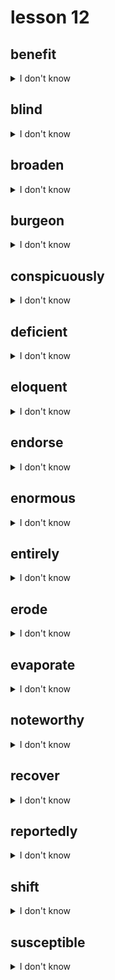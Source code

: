 # lesson 12

## benefit
<details>
<summary>I don't know</summary>

+ adv. &nbsp; &nbsp; beneficially

+ adj. &nbsp; &nbsp; beneficial

+    n. &nbsp; &nbsp; beneficiary

+    v. &nbsp; &nbsp; to be useful or helpful

+ syn. &nbsp; &nbsp; assist

</details>

## blind
<details>
<summary>I don't know</summary>

+ adv. &nbsp; &nbsp; blindly

+    n. &nbsp; &nbsp; blindness

+ adj. &nbsp; &nbsp; unable to see or understand; to conceal; showing poor judgment or understanding

+ syn. &nbsp; &nbsp; unaware

</details>

## broaden
<details>
<summary>I don't know</summary>

+ adv. &nbsp; &nbsp; broadly

+ adj. &nbsp; &nbsp; broad

+    n. &nbsp; &nbsp; breadth

+    v. &nbsp; &nbsp; to make larger or greater

+ syn. &nbsp; &nbsp; enlarge

</details>

## burgeon
<details>
<summary>I don't know</summary>

+ adj. &nbsp; &nbsp; burgeoning

+    v. &nbsp; &nbsp; growing at a fast pace

+ syn. &nbsp; &nbsp; thrive

</details>

## conspicuously
<details>
<summary>I don't know</summary>

+ adj. &nbsp; &nbsp; conspicuous

+ adv. &nbsp; &nbsp; attracting attention

+ syn. &nbsp; &nbsp; noticeably

</details>

## deficient
<details>
<summary>I don't know</summary>

+ adv. &nbsp; &nbsp; deficiently

+    n. &nbsp; &nbsp; deficiency

+ adj. &nbsp; &nbsp; not having enough of something

+ syn. &nbsp; &nbsp; lacking

</details>

## eloquent
<details>
<summary>I don't know</summary>

+ adv. &nbsp; &nbsp; eloquently

+    n. &nbsp; &nbsp; eloquence

+ adj. &nbsp; &nbsp; expressing clearly, effectively, and convincingly

+ syn. &nbsp; &nbsp; articulate (adj.)

</details>

## endorse
<details>
<summary>I don't know</summary>

+    n. &nbsp; &nbsp; endorsement

+    v. &nbsp; &nbsp; to express approval

+ syn. &nbsp; &nbsp; support

</details>

## enormous
<details>
<summary>I don't know</summary>

+ adv. &nbsp; &nbsp; enormously

+    n. &nbsp; &nbsp; enormity

+ adj. &nbsp; &nbsp; very large

+ syn. &nbsp; &nbsp; tremendous

</details>

## entirely
<details>
<summary>I don't know</summary>

+ adj. &nbsp; &nbsp; entire

+    n. &nbsp; &nbsp; entirety

+ adv. &nbsp; &nbsp; completely

+ syn. &nbsp; &nbsp; thoroughly

</details>

## erode
<details>
<summary>I don't know</summary>

+    n. &nbsp; &nbsp; erosion

+    v. &nbsp; &nbsp; to wear away; disappear slowly

+ syn. &nbsp; &nbsp; deteriorate

</details>

## evaporate
<details>
<summary>I don't know</summary>

+    n. &nbsp; &nbsp; evaporation

+    v. &nbsp; &nbsp; to vanish

+ syn. &nbsp; &nbsp; disappear

</details>

## noteworthy
<details>
<summary>I don't know</summary>

+    n. &nbsp; &nbsp; noteworthiness

+ adj. &nbsp; &nbsp; deserving positive recognition or attention

+ syn. &nbsp; &nbsp; remarkable

</details>

## recover
<details>
<summary>I don't know</summary>

+ adj. &nbsp; &nbsp; recoverable

+    n. &nbsp; &nbsp; recovery

+    v. &nbsp; &nbsp; to get back; to have something returned

+ syn. &nbsp; &nbsp; retrieve

</details>

## reportedly
<details>
<summary>I don't know</summary>

+ adj. &nbsp; &nbsp; reported

+    v. &nbsp; &nbsp; report

+    n. &nbsp; &nbsp; report

+ adv. &nbsp; &nbsp; to know by report; unconfirmed; supposedly

+ syn. &nbsp; &nbsp; rumored

</details>

## shift
<details>
<summary>I don't know</summary>

+ adj. &nbsp; &nbsp; shifty

+    v. &nbsp; &nbsp; shift

+    n. &nbsp; &nbsp; a change in position or direction

+ syn. &nbsp; &nbsp; switch

</details>

## susceptible
<details>
<summary>I don't know</summary>

+    n. &nbsp; &nbsp; susceptibleness

+ adj. &nbsp; &nbsp; to be subject to influence; capable of being affected by a person or thing

+ syn. &nbsp; &nbsp; vulnerable

</details>
